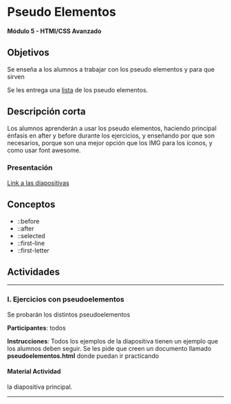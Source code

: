 # Pseudo Elementos

**Módulo 5 - HTMl/CSS Avanzado**

## Objetivos

Se enseña a los alumnos a trabajar con los pseudo elementos y para que sirven

Se les entrega una [lista](https://docs.google.com/document/d/1D-cgDCsMNr329Ssurg4aM4ROU7gFQG2ALx5skuGodyw/edit?usp=sharing) de los pseudo elementos.

## Descripción corta

Los alumnos aprenderán a usar los pseudo elementos, haciendo principal énfasis en after y before durante los ejercicios, y enseñando por que son necesarios, porque son una mejor opción que los IMG para los íconos, y como usar font awesome.

### Presentación

[Link a las diapositivas](https://drive.google.com/open?id=1Vo-nMrBIBMjQYZokmqvbRIoOLg79HijUgnglI93-Amw)

## Conceptos

- ::before
- ::after
- ::selected
- ::first-line
- ::first-letter

## Actividades

---

### I. Ejercicios con pseudoelementos

Se probarán los distintos pseudoelementos

**Participantes**: todos

**Instrucciones**: Todos los ejemplos de la diapositiva tienen un ejemplo que los alumnos deben seguir. Se les pide que creen un documento llamado **pseudoelementos.html** donde puedan ir practicando

#### Material Actividad

la diapositiva principal.

---
